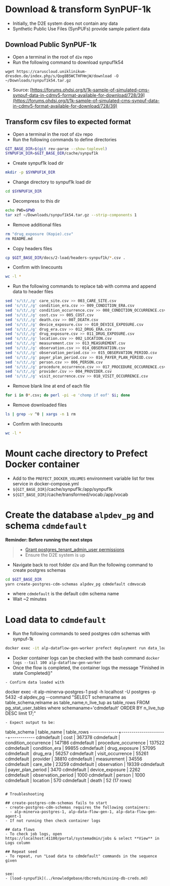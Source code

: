 # Download & transform SynPUF-1k

- Initially, the D2E system does not contain any data
- Synthetic Public Use Files (SynPUFs) provide sample patient data

## Download Public SynPUF-1k

- Open a terminal in the root of `d2e` repo
- Run the following command to download synpuf1k54

```
wget https://caruscloud.uniklinikum-dresden.de/index.php/s/Qog8B5WCTHFHmjW/download -O ~/Downloads/synpuf1k54.tar.gz
```

- Source: [https://forums.ohdsi.org/t/1k-sample-of-simulated-cms-synpuf-data-in-cdmv5-format-available-for-download/728/39](https://forums.ohdsi.org/t/1k-sample-of-simulated-cms-synpuf-data-in-cdmv5-format-available-for-download/728/39)

## Transform csv files to expected format

- Open a terminal in the root of `d2e` repo
- Run the following commands to define directories

```bash
GIT_BASE_DIR=$(git rev-parse --show-toplevel)
SYNPUF1K_DIR=$GIT_BASE_DIR/cache/synpuf1k
```

- Create synpuf1k load dir

```bash
mkdir -p $SYNPUF1K_DIR
```

- Change directory to synpuf1k load dir

```bash
cd $SYNPUF1K_DIR
```

- Decompress to this dir

```bash
echo PWD=$PWD
tar xzf ~/Downloads/synpuf1k54.tar.gz --strip-components 1
```

- Remove additional files

```bash
rm "drug_exposure (Kopie).csv"
rm README.md
```

- Copy headers files

```bash
cp $GIT_BASE_DIR/docs/2-load/headers-synpuf1k/*.csv .
```

- Confirm with linecounts

```bash
wc -l *
```

- Run the following commands to replace tab with comma and append data to header files

```bash
sed 's/\t/,/g' care_site.csv >> 003_CARE_SITE.csv
sed 's/\t/,/g' condition_era.csv >> 009_CONDITION_ERA.csv
sed 's/\t/,/g' condition_occurrence.csv >> 008_CONDITION_OCCURRENCE.csv
sed 's/\t/,/g' cost.csv >> 005_COST.csv
sed 's/\t/,/g' death.csv >> 007_DEATH.csv
sed 's/\t/,/g' device_exposure.csv >> 010_DEVICE_EXPOSURE.csv
sed 's/\t/,/g' drug_era.csv >> 012_DRUG_ERA.csv
sed 's/\t/,/g' drug_exposure.csv >> 011_DRUG_EXPOSURE.csv
sed 's/\t/,/g' location.csv >> 002_LOCATION.csv
sed 's/\t/,/g' measurement.csv >> 013_MEASUREMENT.csv
sed 's/\t/,/g' observation.csv >> 014_OBSERVATION.csv
sed 's/\t/,/g' observation_period.csv >> 015_OBSERVATION_PERIOD.csv
sed 's/\t/,/g' payer_plan_period.csv >> 016_PAYER_PLAN_PERIOD.csv
sed 's/\t/,/g' person.csv >> 006_PERSON.csv
sed 's/\t/,/g' procedure_occurrence.csv >> 017_PROCEDURE_OCCURRENCE.csv
sed 's/\t/,/g' provider.csv >> 004_PROVIDER.csv
sed 's/\t/,/g' visit_occurrence.csv >> 018_VISIT_OCCURRENCE.csv
```

- Remove blank line at end of each file

```bash
for i in 0*.csv; do perl -pi -e 'chomp if eof' $i; done
```

- Remove downloaded files

```bash
ls | grep -v ^0 | xargs -n 1 rm
```

- Confirm with linecounts

```bash
wc -l *
```

# Mount cache directory to Prefect Docker container

- Add to the `PREFECT_DOCKER_VOLUMES` environment variable list for trex service in docker-compose.yml
- `${GIT_BASE_DIR}`/cache/synpuf1k:/app/synpuf1k
- `${GIT_BASE_DIR}`/cache/transformed/vocab:/app/vocab

# Create the database `alpdev_pg` and schema `cdmdefault`

**Reminder: Before running the next steps**

> - [Grant postgres_tenant_admin_user permissions](3-setup-pg-permissions.md)
> - Ensure the D2E system is up

- Navigate back to root folder `d2e` and Run the following command to create postgres schemas

```bash
cd $GIT_BASE_DIR
yarn create-postgres-cdm-schemas alpdev_pg cdmdefault cdmvocab
```

- where `cdmdefault` is the default cdm schema name
- Wait ~2 minutes

# Load data to `cdmdefault`

- Run the following commands to seed postgres cdm schemas with synpuf-1k

```bash
docker exec -it alp-dataflow-gen-worker prefect deployment run data_load_plugin/data_load_plugin --param options='{"files":[{"name": "Location","path": "/app/synpuf1k/002_LOCATION.csv", "truncate": "True", "table_name": "location"},{"name": "CARE_SITE","path": "/app/synpuf1k/003_CARE_SITE.csv", "truncate": "True", "table_name": "care_site"},{"name": "Provider","path": "/app/synpuf1k/004_PROVIDER.csv", "truncate": "True", "table_name": "provider"},{"name": "Cost","path": "/app/synpuf1k/005_COST.csv", "truncate": "True", "table_name": "cost"},{"name": "Person","path": "/app/synpuf1k/006_PERSON.csv", "truncate": "True", "table_name": "person"},{"name": "Death","path": "/app/synpuf1k/007_DEATH.csv", "truncate": "True", "table_name": "death"},{"name": "Condition_Occirence","path": "/app/synpuf1k/008_CONDITION_OCCURRENCE.csv", "truncate": "True", "table_name": "condition_occurrence"},{"name": "Condition_Era","path": "/app/synpuf1k/009_CONDITION_ERA.csv", "truncate": "True", "table_name": "condition_era"},{"name": "Device_Exposure","path": "/app/synpuf1k/010_DEVICE_EXPOSURE.csv", "truncate": "True", "table_name": "device_exposure"},{"name": "Drug_Exposure","path": "/app/synpuf1k/011_DRUG_EXPOSURE.csv", "truncate": "True", "table_name": "drug_exposure"},{"name": "Drug_Era","path": "/app/synpuf1k/012_DRUG_ERA.csv", "truncate": "True", "table_name": "drug_era"},{"name": "Measurement","path": "/app/synpuf1k/013_MEASUREMENT.csv", "truncate": "True", "table_name": "measurement"},{"name": "Observation","path": "/app/synpuf1k/014_OBSERVATION.csv", "truncate": "True", "table_name": "observation"},{"name": "Observation_Period","path": "/app/synpuf1k/015_OBSERVATION_PERIOD.csv", "truncate": "True", "table_name": "observation_period"},{"name": "Payer_Plan_Period","path": "/app/synpuf1k/016_PAYER_PLAN_PERIOD.csv", "truncate": "True", "table_name": "payer_plan_period"},{"name": "Procedure_Occurrence","path": "/app/synpuf1k/017_PROCEDURE_OCCURRENCE.csv", "truncate": "True", "table_name": "procedure_occurrence"},{"name": "Visit_Occurrence","path": "/app/synpuf1k/018_VISIT_OCCURRENCE.csv", "truncate": "True", "table_name": "visit_occurrence"}],"schema_name":"cdmdefault","header":"true","delimiter":",","database_code": "alpdev_pg", "chunksize": "50000", "encoding": "utf_8"}'
```

- Docker container logs can be checked with the bash command `docker logs --tail 100 alp-dataflow-gen-worker`
- Once the flow is completed, the container logs the message "Finished in state Completed()"

```
- Confirm data loaded with
```

docker exec -it alp-minerva-postgres-1 psql -h localhost -U postgres -p 5432 -d alpdev_pg --command "SELECT schemaname as table_schema,relname as table_name,n_live_tup as table_rows FROM pg_stat_user_tables where schemaname='cdmdefault' ORDER BY n_live_tup DESC limit 17;"

```
- Expect output to be:
```

table_schema | table_name | table_rows
--------------+----------------------+------------
cdmdefault | cost | 367378
cdmdefault | condition_occurrence | 147186
cdmdefault | procedure_occurrence | 137522
cdmdefault | condition_era | 99855
cdmdefault | drug_exposure | 57095
cdmdefault | drug_era | 56257
cdmdefault | visit_occurrence | 55261
cdmdefault | provider | 38810
cdmdefault | measurement | 34556
cdmdefault | care_site | 23259
cdmdefault | observation | 19339
cdmdefault | payer_plan_period | 3470
cdmdefault | device_exposure | 2262
cdmdefault | observation_period | 1000
cdmdefault | person | 1000
cdmdefault | location | 570
cdmdefault | death | 52
(17 rows)

```

# Troubleshooting

## create-postgres-cdm-schemas fails to start
- create-postgres-cdm-schemas requires the following containers:
  - alp-minerva-postgres-1, alp-data-flow-gen-1, alp-data-flow-gen-agent-1
- If not running then check container logs

## data flows
- To check job logs, open https://localhost:41100/portal/systemadmin/jobs & select **View** in Logs column

## Repeat seed
- To repeat, run "Load data to cdmdefault" commands in the sequence given


see:
- [load-synpuf1k](../knowledgebase/dbcreds/missing-db-creds.md)
```
